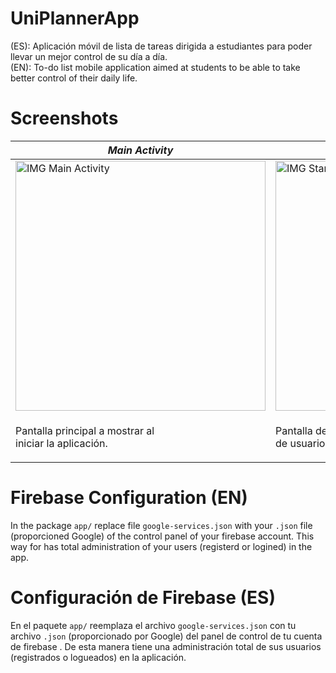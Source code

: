 # UniPlannerApp
(ES): Aplicación móvil de lista de tareas dirigida a estudiantes para poder llevar un mejor control de su día a día. <br>
(EN): To-do list mobile application aimed at students to be able to take better control of their daily life.

# Screenshots
| *Main Activity* | *Start Activity* |
| --- | --- |
| <img src="https://i.ibb.co/9p0DQVN/app-uniplanner-1.jpg" alt="IMG Main Activity" max-width="100%" display="flex" margin="0 auto" height="400"> | <img src="https://i.ibb.co/JcS5Z8x/app-uniplanner-2.jpg" alt="IMG Start Activity" max-width="100%" display="flex" margin="0 auto" height="400"> |
| <p display="flex" justify-content="center">Pantalla principal a mostrar al<br> iniciar la aplicación.</p> | <p display="flex" justify-content="center">Pantalla de acceso/registro<br> de usuarios.</p> |

# Firebase Configuration (EN)
In the package <code>app/</code> replace file <code>google-services.json</code> with your <code>.json</code> file (proporcioned Google) of the control panel of your firebase account. This way for has total administration of your users (registerd or logined) in the app.

# Configuración de Firebase (ES)
En el paquete <code>app/</code> reemplaza el archivo <code>google-services.json</code> con tu archivo <code>.json</code> (proporcionado por Google) del panel de control de tu cuenta de firebase . De esta manera tiene una administración total de sus usuarios (registrados o logueados) en la aplicación.
